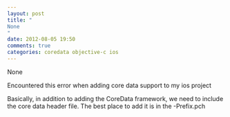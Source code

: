 ```yaml
---
layout: post
title: "
None
"
date: 2012-08-05 19:50
comments: true
categories: coredata objective-c ios
---
```


None


Encountered this error when adding core data support to my ios project


Basically, in addition to adding the CoreData framework, we need to include the core data header file. The best place to add it is in the <AppName>-Prefix.pch

